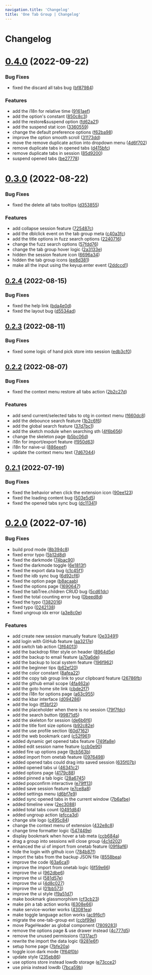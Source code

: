 ```yaml
---
navigation.title: 'Changelog'
title: 'One Tab Group | Changelog'
---
```


# Changelog

# [0.4.0](https://github.com/one-tab-group/one-tab-group/compare/v0.3.0...v0.4.0) (2022-09-22)

### Bug Fixes

- fixed the discard all tabs bug ([bf87984](https://github.com/one-tab-group/one-tab-group/commit/bf879841889798a48f8fb584b4047ebc2f3f6bc4))

### Features

- add the i18n for relative time ([9161aef](https://github.com/one-tab-group/one-tab-group/commit/9161aef1e0e0bc9fd4026db75c934b1c0ced3885))
- add the option's constant ([850c8c3](https://github.com/one-tab-group/one-tab-group/commit/850c8c3cf4be4acf04e4d1ff3279036e6d66f201))
- add the restore&suspend option ([fd62a21](https://github.com/one-tab-group/one-tab-group/commit/fd62a217538500a016409bf8e6a8bd25526d9fdc))
- add the suspend stat icon ([3360559](https://github.com/one-tab-group/one-tab-group/commit/3360559c63d2eeb9192646e97471d0397d0b8648))
- change the default preference options ([f62ba98](https://github.com/one-tab-group/one-tab-group/commit/f62ba9854a5d013c9decc76c3f60ea74efbe22b3))
- improve the option smooth scroll ([31173dd](https://github.com/one-tab-group/one-tab-group/commit/31173dd530e720c45bd65220278e3855952a5278))
- move the remove duplicate action into dropdown menu ([4d6f702](https://github.com/one-tab-group/one-tab-group/commit/4d6f702a91d8ebadf25c9c72876cd9bd1c1945d5))
- remove duplicate tabs in opened tabs ([d415bfc](https://github.com/one-tab-group/one-tab-group/commit/d415bfc3541ae45cc1cb8f75f5fec3a4315ba8ea))
- remove duplicate tabs in session ([85d9200](https://github.com/one-tab-group/one-tab-group/commit/85d920020ab7974a8a2e44ada40db03cc402cab6))
- suspend opened tabs ([be27778](https://github.com/one-tab-group/one-tab-group/commit/be277788a61a6b927d75bf0e64ec045398d0412a))

# [0.3.0](https://github.com/one-tab-group/one-tab-group/compare/v0.2.4...v0.3.0) (2022-08-22)

### Bug Fixes

- fixed the delete all tabs tooltips ([d353855](https://github.com/one-tab-group/one-tab-group/commit/d3538553c46395a1275bb9130cd042107f339f28))

### Features

- add collapse session feature ([725487c](https://github.com/one-tab-group/one-tab-group/commit/725487cf4215b41cab432b50118691e21bbee553))
- add the dblclick event on the tab group meta ([c40a3fc](https://github.com/one-tab-group/one-tab-group/commit/c40a3fc1a817459293f89d848c824bf16a380fe4))
- add the title options in fuzz search options ([2240716](https://github.com/one-tab-group/one-tab-group/commit/2240716bc49c68181d1f29a5ffce40fac3663369))
- change the fuzz search options ([57fdd76](https://github.com/one-tab-group/one-tab-group/commit/57fdd762b4687be18b82a6938c5c6b220cced3c9))
- change the tab group hover logic ([2a3133e](https://github.com/one-tab-group/one-tab-group/commit/2a3133e0d7273c347f25fa03814a83774eed64df))
- hidden the session feature icon ([6696a34](https://github.com/one-tab-group/one-tab-group/commit/6696a34125387a855fd80fa49d0313837bde7688))
- hidden the tab group icons ([ee8d381](https://github.com/one-tab-group/one-tab-group/commit/ee8d381337d3c8912ba5438036d1e1e11128edda))
- make all the input using the keyup.enter event ([2ddccd1](https://github.com/one-tab-group/one-tab-group/commit/2ddccd1ee11f16863cb4a5f6b17601866b89a84a))

## [0.2.4](https://github.com/one-tab-group/one-tab-group/compare/v0.2.3...v0.2.4) (2022-08-15)

### Bug Fixes

- fixed the help link ([bda4e0d](https://github.com/one-tab-group/one-tab-group/commit/bda4e0d2652d0eab73701e58db2310368499e4e5))
- fixed the layout bug ([d5534ad](https://github.com/one-tab-group/one-tab-group/commit/d5534adb2d7c1aa20108a2d78749d07b85ed2df4))

## [0.2.3](https://github.com/one-tab-group/one-tab-group/compare/v0.2.2...v0.2.3) (2022-08-11)

### Bug Fixes

- fixed some logic of hand pick store into session ([edb3cf0](https://github.com/one-tab-group/one-tab-group/commit/edb3cf07300f9887a0ef2c34aeef725ccf8fe5aa))

## [0.2.2](https://github.com/one-tab-group/one-tab-group/compare/v0.2.1...v0.2.2) (2022-08-07)

### Bug Fixes

- fixed the context menu restore all tabs action ([2b2c27d](https://github.com/one-tab-group/one-tab-group/commit/2b2c27d6427dea5c1f2f6bb411d7a16d57d2308f))

### Features

- add send current/selected tabs to otg in context menu ([f660dc8](https://github.com/one-tab-group/one-tab-group/commit/f660dc8878b4812d24a94bf1f06d8c0b656ebb74))
- add the debounce search feature ([1b2c6f6](https://github.com/one-tab-group/one-tab-group/commit/1b2c6f6c285ddaf89ca3e707865e69a039b057ba))
- add the global search feature ([37d7bc1](https://github.com/one-tab-group/one-tab-group/commit/37d7bc12e2c6795f070548a9840ceeef7c87955b))
- add the sketch module when searching sth ([4f6b656](https://github.com/one-tab-group/one-tab-group/commit/4f6b6569739e3d104644c5feda80a20df2b85149))
- change the skeleton page ([b5bc06d](https://github.com/one-tab-group/one-tab-group/commit/b5bc06d179fe8989ef1b318c569408648998a74e))
- i18n for import/export feature ([f950d63](https://github.com/one-tab-group/one-tab-group/commit/f950d63a1cfb3f99232c09f73b0a5c2f4beb8871))
- i18n for naive-ui ([886eeef](https://github.com/one-tab-group/one-tab-group/commit/886eeef956050a5b2631670b0b6e16f1b251796b))
- update the context menu text ([7d67044](https://github.com/one-tab-group/one-tab-group/commit/7d67044621f7c06c534bfd16f5dfcd25a6892526))

## [0.2.1](https://github.com/one-tab-group/one-tab-group/compare/v0.2.0...v0.2.1) (2022-07-19)

### Bug Fixes

- fixed the behavior when click the extension icon ([90ee123](https://github.com/one-tab-group/one-tab-group/commit/90ee123ff5e03f4b3b66e2766a8a4dffd4678290))
- fixed the loading content bug ([503e5d5](https://github.com/one-tab-group/one-tab-group/commit/503e5d57edc21a7e43abbe5bd8948bcfde8f6c90))
- fixed the opened tabs sync bug ([dc11341](https://github.com/one-tab-group/one-tab-group/commit/dc113417669275b296dd6d1c4363c0a4415e1ed7))

# [0.2.0](https://github.com/one-tab-group/one-tab-group/compare/7bfe20a9d4335376b392ff7e443c79b59170d4be...v0.2.0) (2022-07-16)

### Bug Fixes

- build prod mode ([8b394c8](https://github.com/one-tab-group/one-tab-group/commit/8b394c84427486911dbc055cd6c91ea9ada13779))
- fixed error typo ([5b12d8d](https://github.com/one-tab-group/one-tab-group/commit/5b12d8d7f9dfd7668424a13129f21cba84850ed9))
- fixed the darkmode ([74bac90](https://github.com/one-tab-group/one-tab-group/commit/74bac90c268c2f4b687bcc8b85a56e197067745e))
- fixed the darkmode toggle ([6e1813f](https://github.com/one-tab-group/one-tab-group/commit/6e1813f61d0f60cc49b50371bd40e3ae9711561e))
- fixed the export data bug ([c1c45f1](https://github.com/one-tab-group/one-tab-group/commit/c1c45f12b658622f3ca7a0ccb47495ecd8ef6bcd))
- fixed the idb sync bug ([6d92cf6](https://github.com/one-tab-group/one-tab-group/commit/6d92cf6de98b1f6d58290783edce17af9883ec11))
- fixed the option page ([b8acaab](https://github.com/one-tab-group/one-tab-group/commit/b8acaab32f64f89873e31a31240f010417da2615))
- fixed the options page ([1690647](https://github.com/one-tab-group/one-tab-group/commit/1690647e2162c880f8fabd99b10ab2dedc8c948e))
- fixed the tabTree.children CRUD bug ([5cd61dc](https://github.com/one-tab-group/one-tab-group/commit/5cd61dcf8ae08862806248c4b30962b78662df39))
- fixed the total counting error bug ([0beed8d](https://github.com/one-tab-group/one-tab-group/commit/0beed8dcebb69532511ed6bfe217663a20e926b4))
- fixed the typo ([1382016](https://github.com/one-tab-group/one-tab-group/commit/1382016af770aa77a5df5dd8f5912ebc1d8b3292))
- fixed typo ([0242138](https://github.com/one-tab-group/one-tab-group/commit/02421380dc8e70de96c823854a4ee9c27d7e578f))
- fixed ungroup idx error ([a3e8c0e](https://github.com/one-tab-group/one-tab-group/commit/a3e8c0eea5dcd2e0908d21c935c7e3ba66140468))

### Features

- add create new session manually feature ([0e33491](https://github.com/one-tab-group/one-tab-group/commit/0e33491078181ca2cb470cdc885389abd08a4c74))
- add login with GitHub feature ([aa3217e](https://github.com/one-tab-group/one-tab-group/commit/aa3217ef22253489ead63436989ae39bc37fe9f2))
- add switch tab action ([3f64013](https://github.com/one-tab-group/one-tab-group/commit/3f64013dff904d36f452c44146c3e7dcd6997777))
- add the backdrop filter style on header ([8964d5e](https://github.com/one-tab-group/one-tab-group/commit/8964d5e673036ace3f954e69529f39f2a96d9d9e))
- add the backup to email feature ([a70a6de](https://github.com/one-tab-group/one-tab-group/commit/a70a6de838d0b4ca7c20425f2c5425aab84f2c65))
- add the backup to local system feature ([196f962](https://github.com/one-tab-group/one-tab-group/commit/196f962c78d2bebb013370e8ea14d5a91582852e))
- add the beginner tips ([b62ef20](https://github.com/one-tab-group/one-tab-group/commit/b62ef20ebb0001fb62b1d32bca57432b9471cb70))
- add the color constant ([8afea22](https://github.com/one-tab-group/one-tab-group/commit/8afea22f03a5fdae3fe8013a246c2240c7bc3607))
- add the copy tab group link to your clipboard feature ([26786fb](https://github.com/one-tab-group/one-tab-group/commit/26786fb74c4be249ac57053e5602f298d6a8733c))
- add the github email scope ([4fa462a](https://github.com/one-tab-group/one-tab-group/commit/4fa462a865381fe8aa73b5624c8ac27e0bd42a3c))
- add the goto home site link ([cbde2f7](https://github.com/one-tab-group/one-tab-group/commit/cbde2f780f876ea745556cf4aab24349c49a83b0))
- add the i18n for options page ([a63c955](https://github.com/one-tab-group/one-tab-group/commit/a63c955bd591a73b7abf5a2a3f844819ec2e045d))
- add the kbar interface ([d094286](https://github.com/one-tab-group/one-tab-group/commit/d0942864106d52ab8f51f47f4caad1918aee9fce))
- add the logo ([ff3bf22](https://github.com/one-tab-group/one-tab-group/commit/ff3bf22ffdcd5b18a9d35dc6e674e8f0ab793522))
- add the placeholder when there is no session ([79f7fdc](https://github.com/one-tab-group/one-tab-group/commit/79f7fdc3df80b697912f8cabea46ecca605b9ae6))
- add the search button ([99871d5](https://github.com/one-tab-group/one-tab-group/commit/99871d590a446c30096b3a74adc7860000f45a33))
- add the skeleton for session ([de6b6f6](https://github.com/one-tab-group/one-tab-group/commit/de6b6f6b23e82b587230125587c553388af25fd9))
- add the title font size options ([b92c82e](https://github.com/one-tab-group/one-tab-group/commit/b92c82ea0c15339dbca086afbd1d0b1ac4e3b49d))
- add the use profile section ([60d7162](https://github.com/one-tab-group/one-tab-group/commit/60d7162222bf59a726d5ae0b051a211380378bfb))
- add the web bookmark card ([c52f961](https://github.com/one-tab-group/one-tab-group/commit/c52f961e6a015219c57120a5ee8342eb40f03f31))
- added dynamic get opened tabs feature ([749fa8e](https://github.com/one-tab-group/one-tab-group/commit/749fa8e30765b314a8b4dab68c4dc91f66f1838c))
- added edit session name feature ([ccb0e90](https://github.com/one-tab-group/one-tab-group/commit/ccb0e902bd01129fabf8789ad34668b923a82b02))
- added fire up options page ([9cb563b](https://github.com/one-tab-group/one-tab-group/commit/9cb563b2cad42ddf4bbb594853b9d547bd598aa1))
- added import from onetab feature ([0976498](https://github.com/one-tab-group/one-tab-group/commit/0976498802c3878f504b2ad206d7c20786afd436))
- added opened tabs could drag into saved session ([635f07b](https://github.com/one-tab-group/one-tab-group/commit/635f07be51064c1db705fffbc43b2e239eab522d))
- added opened tabs ui ([46341c2](https://github.com/one-tab-group/one-tab-group/commit/46341c2b827a7ecb2cc7ad05fe8ac709122c5387))
- added options page ([4179c88](https://github.com/one-tab-group/one-tab-group/commit/4179c88c82f98a7ece13f977fa34210e3c10e720))
- added pinned a tab logic ([28a6745](https://github.com/one-tab-group/one-tab-group/commit/28a674586504f32fa72e0155d77c9c5c27215a0a))
- added popconfirm interactive ([e79ff13](https://github.com/one-tab-group/one-tab-group/commit/e79ff138f06b2c61f51498db94d1f6ed9cecea17))
- added save session feature ([e7ce8a8](https://github.com/one-tab-group/one-tab-group/commit/e7ce8a8b58166e428e258217964a7a8445a5e8eb))
- added settings menu ([d6bf7e9](https://github.com/one-tab-group/one-tab-group/commit/d6bf7e9995149029317826485a1053bbc99d9587))
- added sync opened tabs in the current window ([7b6afbe](https://github.com/one-tab-group/one-tab-group/commit/7b6afbe1dc4dff915e1241e58e09fa6ca629aff0))
- added timeline view ([2ec3088](https://github.com/one-tab-group/one-tab-group/commit/2ec308837c29bc739f47907da89455d87443fd36))
- added total tabs count ([0491d84](https://github.com/one-tab-group/one-tab-group/commit/0491d8415d1c9e07865a57a092c6db80982690a0))
- added ungroup action ([efcca3d](https://github.com/one-tab-group/one-tab-group/commit/efcca3de1cb577d62d0d6933f5733fffb07070de))
- change site logo ([c495c84](https://github.com/one-tab-group/one-tab-group/commit/c495c8445c8788e9d78a0462bd1565961f55a17f))
- change the context menu of extension ([432e8c8](https://github.com/one-tab-group/one-tab-group/commit/432e8c8ad9af2ea8fa830fbd75a4a0a25ec7db99))
- change time formatter logic ([547449e](https://github.com/one-tab-group/one-tab-group/commit/547449e0e031a65e7a5c3d1631a2dd395fd7ebe9))
- display bookmark when hover a tab meta ([ccb684a](https://github.com/one-tab-group/one-tab-group/commit/ccb684a4d60e385750e85972eeb483fc71927a59))
- drag a group into sessions will close group ([4c1d202](https://github.com/one-tab-group/one-tab-group/commit/4c1d202b9aed112ae1fea3671d77807282e010b4))
- enhanced the ui of import from onetab feature ([09f8af6](https://github.com/one-tab-group/one-tab-group/commit/09f8af6c0005fc151b1fd474c5cca71de7c33017))
- hide the login with github icon ([784b87f](https://github.com/one-tab-group/one-tab-group/commit/784b87f68a02ab4f298c6ef3787b17af07300a35))
- import the tabs from the backup JSON file ([8558bea](https://github.com/one-tab-group/one-tab-group/commit/8558beadea591be5c85896d96201fe66271dc900))
- improve the code ([63a6ca1](https://github.com/one-tab-group/one-tab-group/commit/63a6ca18a45eb1aba8010264b44222c3e641c5ea))
- improve the import from onetab logic ([6f59e66](https://github.com/one-tab-group/one-tab-group/commit/6f59e66f7d61012fb02f8be0130d96f86b934d66))
- improve the ui ([962dbe6](https://github.com/one-tab-group/one-tab-group/commit/962dbe670f044b005832a7f01ee5a50f2ea07035))
- improve the ui ([581d57e](https://github.com/one-tab-group/one-tab-group/commit/581d57e860b7863e62568652d23371ec05ca0748))
- improve the ui ([4d8c027](https://github.com/one-tab-group/one-tab-group/commit/4d8c0279f4b9d63cbc87d43473c260e1550af6c5))
- improve the ui ([01bb573](https://github.com/one-tab-group/one-tab-group/commit/01bb5733922f7fbcb7a1989ec29f461c47f2eea3))
- improve the ui style ([f9a51d7](https://github.com/one-tab-group/one-tab-group/commit/f9a51d7d5c5ca44efc7c771672e8eedb2b85ed38))
- make bookmark glassmorphism ([cf3cb23](https://github.com/one-tab-group/one-tab-group/commit/cf3cb235accea054e7c57ff8c4dcb5f733879a4c))
- make pin a tab action works ([6308e66](https://github.com/one-tab-group/one-tab-group/commit/6308e66cb741fd3f5eee9e2a5d918532b379c224))
- make service-worker works ([43081ea](https://github.com/one-tab-group/one-tab-group/commit/43081ea7f722d33fc394b416bc36ff69349b84f9))
- make toggle language action works ([ac9f6cf](https://github.com/one-tab-group/one-tab-group/commit/ac9f6cf5babf514919198dcf5a8de304897b5285))
- migrate the one-tab-group ext ([ccbf99e](https://github.com/one-tab-group/one-tab-group/commit/ccbf99e678c2585601f1143136b7c09b717d7a9d))
- move PageHeader as global component ([7809283](https://github.com/one-tab-group/one-tab-group/commit/7809283a21e86904919f1e040b20c53f37ac4299))
- remove the options page & use drawer instead ([4c777d5](https://github.com/one-tab-group/one-tab-group/commit/4c777d5d96452dfb7c6c7bdeee93e988c6b5f00a))
- remove the unused permissions ([1317acf](https://github.com/one-tab-group/one-tab-group/commit/1317acfca4a5c91e8bd05f67450400a2e4f3bec8))
- rewrite the import the data logic ([9281e6f](https://github.com/one-tab-group/one-tab-group/commit/9281e6f17261f616fea85a21bc84a8c312a5fb87))
- setup home page ([7bfe20a](https://github.com/one-tab-group/one-tab-group/commit/7bfe20a9d4335376b392ff7e443c79b59170d4be))
- toggle icon dark mode ([1f64f0b](https://github.com/one-tab-group/one-tab-group/commit/1f64f0baea364708ba274849213fb01b52513533))
- update style ([235eb86](https://github.com/one-tab-group/one-tab-group/commit/235eb860b51b9aba3bca2da078d3fae2da8632c5))
- use options store instead lowdb storage ([e73cce2](https://github.com/one-tab-group/one-tab-group/commit/e73cce2ca1f03bdcc6bd278ffb3de5994411997a))
- use pinia instead lowdb ([7bca59b](https://github.com/one-tab-group/one-tab-group/commit/7bca59bcd5b3c4d8263dbb053e407b4ccbc6f54f))
